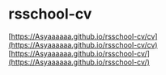 # rsschool-cv

[https://Asyaaaaaa.github.io/rsschool-cv/cv](https://Asyaaaaaa.github.io/rsschool-cv/cv)
[https://Asyaaaaaa.github.io/rsschool-cv/](https://Asyaaaaaa.github.io/rsschool-cv/)
